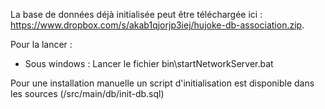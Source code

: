La base de données déjà initialisée peut être téléchargée ici : https://www.dropbox.com/s/akab1qjorjp3iej/hujoke-db-association.zip.

Pour la lancer :
  * Sous windows : Lancer le fichier bin\startNetworkServer.bat

Pour une installation manuelle un script d'initialisation est disponible dans les sources (/src/main/db/init-db.sql)